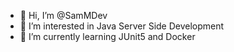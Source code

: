 - 👋 Hi, I’m @SamMDev
- 👀 I’m interested in Java Server Side Development 
- 🌱 I’m currently learning JUnit5 and Docker

<!---
SamMDev/SamMDev is a ✨ special ✨ repository because its `README.md` (this file) appears on your GitHub profile.
You can click the Preview link to take a look at your changes.
--->

